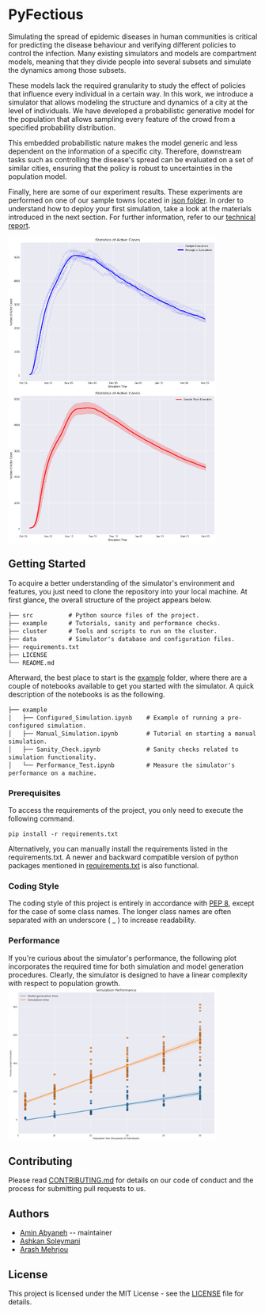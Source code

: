 # PyFectious

Simulating the spread of epidemic diseases in human communities is critical for predicting the disease behaviour and verifying different policies to control the infection. Many existing simulators and models are compartment models, meaning that they divide people into several subsets and simulate the dynamics among those subsets. 

These models lack the required granularity to study the effect of policies that influence every individual in a certain way. In this work, we introduce a simulator that allows modeling the structure and dynamics of a city at the level of individuals. We have developed a probabilistic generative model for the population that allows sampling every feature of the crowd from a specified probability distribution. 

This embedded probabilistic nature makes the model generic and less dependent on the information of a specific city. Therefore, downstream tasks such as controlling the disease's spread can be evaluated on a set of similar cities, ensuring that the policy is robust to uncertainties in the population model.

Finally, here are some of our experiment results. These experiments are performed on one of our sample towns located in [json folder](data/json). In order to understand how to deploy your first simulation, take a look at the materials introduced in the next section. For further information, refer to our [technical report](https://arxiv.org/abs/2103.15561). 

<p float="left">
<img src="data/figure/Normal_Executions_Plus_Average.png" align="center" alt="Normal_Executions_Plus_Average" width="420" height="310" /> <img src="data/figure/Normal_Executions_Plus_Error_Band.png" align="center" alt="Normal_Executions_Plus_Error_Band" width="420" height="310" />
</p>

## Getting Started

To acquire a better understanding of the simulator's environment and features, you just need to clone the repository into your local machine. At first glance, the overall structure of the project appears below.
    
    ├── src          # Python source files of the project. 
    ├── example      # Tutorials, sanity and performance checks.
    ├── cluster      # Tools and scripts to run on the cluster.
    ├── data         # Simulator's database and configuration files.
    ├── requirements.txt 
    ├── LICENSE
    └── README.md

Afterward, the best place to start is the [example](example) folder, where there are a couple of notebooks available to get you started with the simulator. A quick description of the notebooks is as the following.

    ├── example 
    │   ├── Configured_Simulation.ipynb    # Example of running a pre-configured simulation.
    │   ├── Manual_Simulation.ipynb        # Tutorial on starting a manual simulation.
    │   ├── Sanity_Check.ipynb             # Sanity checks related to simulation functionality.
    │   └── Performance_Test.ipynb         # Measure the simulator's performance on a machine.


### Prerequisites

To access the requirements of the project, you only need to execute the following command. 
```commandline
pip install -r requirements.txt
```

Alternatively, you can manually install the requirements listed in the requirements.txt. A newer and backward compatible version of python packages mentioned in [requirements.txt](requirements.txt) is also functional. 

### Coding Style

The coding style of this project is entirely in accordance with [PEP 8](https://www.python.org/dev/peps/pep-0008/), except for the case of some class names. The longer class names are often separated with an underscore ( _ ) to increase readability.

### Performance 
If you're curious about the simulator's performance, the following plot incorporates the required time for both simulation and model generation procedures. Clearly, the simulator is designed to have a linear complexity with respect to population growth.
<img src="data/figure/Simulator_Performance.png" align="center" alt="Simulator_Performance" width="420" height="310" />

## Contributing

Please read [CONTRIBUTING.md](CONTRIBUTING.md) for details on our code of conduct and the process for submitting pull requests to us.

## Authors

* [Amin Abyaneh](https://github.com/aminabyaneh) -- maintainer
* [Ashkan Soleymani](https://github.com/Ashkan-Soleymani98) 
* [Arash Mehrjou](https://github.com/amehrjou) 

## License

This project is licensed under the MIT License - see the [LICENSE](LICENSE) file for details.

